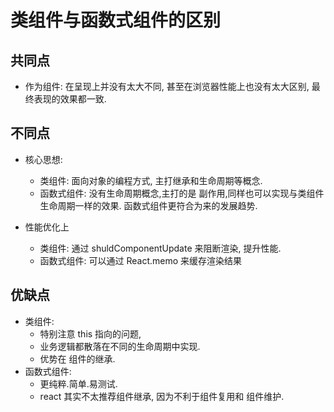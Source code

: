 # 类组件与函数式组件的区别

## 共同点

-   作为组件: 在呈现上并没有太大不同, 甚至在浏览器性能上也没有太大区别, 最终表现的效果都一致.

## 不同点

-   核心思想:

    -   类组件: 面向对象的编程方式, 主打继承和生命周期等概念.
    -   函数式组件: 没有生命周期概念,主打的是 副作用,同样也可以实现与类组件生命周期一样的效果. 函数式组件更符合为来的发展趋势.

-   性能优化上
    -   类组件: 通过 shuldComponentUpdate 来阻断渲染, 提升性能.
    -   函数式组件: 可以通过 React.memo 来缓存渲染结果

## 优缺点

-   类组件:
    -   特别注意 this 指向的问题,
    -   业务逻辑都散落在不同的生命周期中实现.
    -   优势在 组件的继承.
-   函数式组件:
    -   更纯粹.简单.易测试.
    -   react 其实不太推荐组件继承, 因为不利于组件复用和 组件维护.
